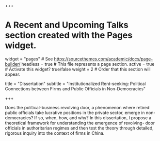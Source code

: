 +++
# A Recent and Upcoming Talks section created with the Pages widget.

widget = "pages" # See https://sourcethemes.com/academic/docs/page-builder/
headless = true  # This file represents a page section.
active = true  # Activate this widget? true/false
weight = 2 # Order that this section will appear.

title = "Dissertation"
subtitle = "Institutionalized Rent-seeking: Political Connections between Firms and Public Officials in Non-Democracies"

+++

Does the political-business revolving door, a phenomenon where retired public officials take lucrative positions in the private sector, emerge in non-democracies? If so, when, how, and why? In this dissertation, I propose a theoretical framework for understanding the emergence of revolving- door officials in authoritarian regimes and then test the theory through detailed, rigorous inquiry into the context of firms in China.
